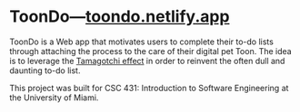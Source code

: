 # ToonDo—[toondo.netlify.app](https://toondo.netlify.app/)
ToonDo is a Web app that motivates users to complete their to-do lists through attaching the process to the care of their digital pet Toon. The idea is to leverage the [Tamagotchi effect](https://en.wikipedia.org/wiki/Tamagotchi_effect) in order to reinvent the often dull and daunting to-do list.

This project was built for CSC 431: Introduction to Software Engineering at the University of Miami.
